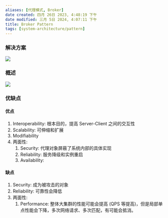 ```yaml
---
aliases: [代理模式, Broker]
date created: 四月 26日 2023, 4:48:19 下午
date modified: 三月 5日 2024, 4:07:11 下午
title: Broker Pattern
tags: [system-architecture/pattern]
---
```


### 解决方案
![](https://spricoder.oss-cn-shanghai.aliyuncs.com/2021-Software-System-Design/img/lec14/6.png)

### 概述
![](https://spricoder.oss-cn-shanghai.aliyuncs.com/2021-Software-System-Design/img/lec14/7.png)

### 优缺点
#### 优点
1. Interoperability: 根本目的，提高 Server-Client 之间的交互性 
2. Scalability: 可伸缩和扩展
3. Modifiability
4. 两面性:
	1. Security: 代理对象屏蔽了系统内部的具体实现 
	2. Reliability: 服务降级和实例重启
	3. Availability:

#### 缺点
1. Security: 成为被攻击的对象
2. Reliability: 可靠性会降低
3. 两面性:
	1. Performance: 整体大集群的性能可能会提高 (QPS 等提高)，但是局部单点性能会下降，多次网络请求、多次匹配，有可能会抵消。